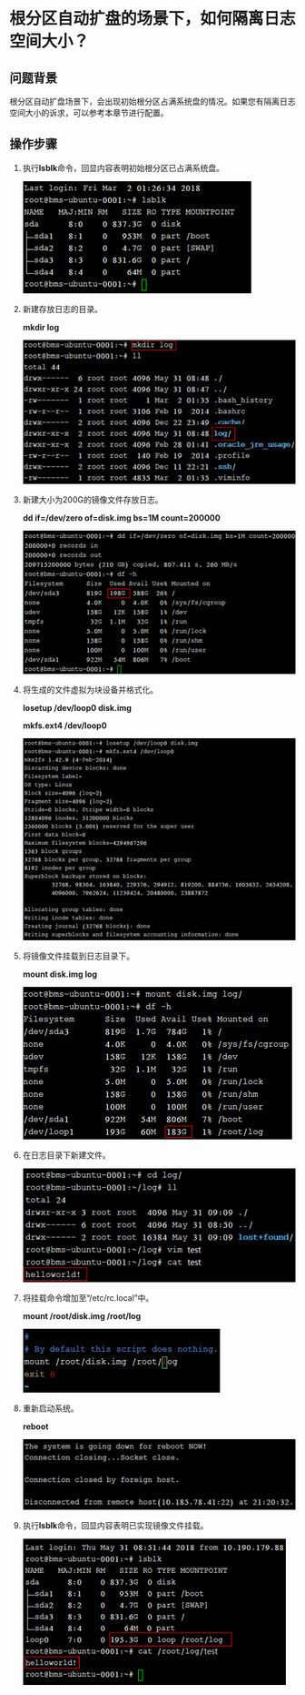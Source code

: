 # 根分区自动扩盘的场景下，如何隔离日志空间大小？<a name="bms_faq_0059"></a>

## 问题背景<a name="section68586510396"></a>

根分区自动扩盘场景下，会出现初始根分区占满系统盘的情况。如果您有隔离日志空间大小的诉求，可以参考本章节进行配置。

## 操作步骤<a name="section19619191573914"></a>

1.  执行**lsblk**命令，回显内容表明初始根分区已占满系统盘。

    ![](figures/7.png)

2.  新建存放日志的目录。

    **mkdir log**

    ![](figures/8.png)

3.  新建大小为200G的镜像文件存放日志。

    **dd if=/dev/zero of=disk.img bs=1M count=200000**

    ![](figures/9.png)

4.  将生成的文件虚拟为块设备并格式化。

    **losetup /dev/loop0 disk.img**

    **mkfs.ext4 /dev/loop0**

    ![](figures/10.png)

5.  将镜像文件挂载到日志目录下。

    **mount disk.img log**

    ![](figures/11-17.png)

6.  在日志目录下新建文件。

    ![](figures/12.png)

7.  将挂载命令增加至“/etc/rc.local”中。

    **mount /root/disk.img /root/log**

    ![](figures/13-18.png)

8.  重新启动系统。

    **reboot**

    ![](figures/14.png)

9.  执行**lsblk**命令，回显内容表明已实现镜像文件挂载。

    ![](figures/15.png)


